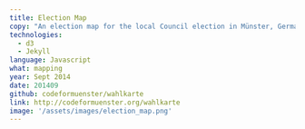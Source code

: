 ```yaml
---
title: Election Map
copy: "An election map for the local Council election in Münster, Germany 2014. With live results during the election"
technologies:
  - d3
  - Jekyll
language: Javascript
what: mapping
year: Sept 2014
date: 201409
github: codeformuenster/wahlkarte
link: http://codeformuenster.org/wahlkarte
image: '/assets/images/election_map.png'
---
```

